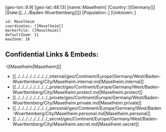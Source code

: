 ﻿---
location: [48.13,9.9]
mapzoom: [7,12] 
mapmarker: city 
type: City
tags:
- geo/City


SpocWebEntityId: 32340
isDeleted: false
confidential: public

---
[geo-lon::9.9]
[geo-lat::48.13]
[name::Maselheim]
[Country::[[Germany]]]
[State:[[../../Baden-Wuerttemberg]]]]
[Population::]
[Unknown::]


```leaflet
id: Maselheim
coordinates: [[Maselheim]]
markerFile: [[Maselheim]]
defaultZoom: 11 
maxZoom: 18
```


## Confidential Links & Embeds: 
-[[Maselheim|Maselheim]]] 
- [[../../../../../../../../_internal/geo/Continent/Europe/Germany/West/Baden-Wuerttemberg/City/Maselheim.internal.md|Maselheim.internal]] 
- [[../../../../../../../../_protect/geo/Continent/Europe/Germany/West/Baden-Wuerttemberg/City/Maselheim.protect.md|Maselheim.protect]] 
- [[../../../../../../../../_private/geo/Continent/Europe/Germany/West/Baden-Wuerttemberg/City/Maselheim.private.md|Maselheim.private]] 
- [[../../../../../../../../_personal/geo/Continent/Europe/Germany/West/Baden-Wuerttemberg/City/Maselheim.personal.md|Maselheim.personal]] 
- [[../../../../../../../../_secret/geo/Continent/Europe/Germany/West/Baden-Wuerttemberg/City/Maselheim.secret.md|Maselheim.secret]] 
